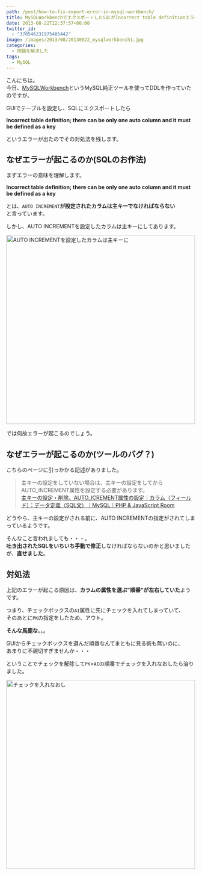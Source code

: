 ```yaml
---
path: /post/how-to-fix-export-error-in-mysql-workbench/
title: MySQLWorkbenchでエクスポートしたSQLがIncorrect table definitionエラーになったときの対処法
date: 2013-08-22T22:37:57+00:00
twitter_id:
  - "370546231975485442"
image: /images/2013/08/20130822_mysqlworkbench1.jpg
categories:
  - 問題を解決した
tags:
  - MySQL
---
```

こんにちは。  
今日、[MySQLWorkbench](http://www-jp.mysql.com/products/workbench/)というMySQL純正ツールを使ってDDLを作っていたのですが、

GUIでテーブルを設定し、SQLにエクスポートしたら

**Incorrect table definition; there can be only one auto column and it must be defined as a key**

というエラーが出たのでその対処法を残します。

<!--more-->

なぜエラーが起こるのか(SQLのお作法)
----------------------------------------

まずエラーの意味を理解します。

**Incorrect table definition; there can be only one auto column and it must be defined as a key**

とは、`AUTO INCREMENT`**が設定されたカラムは主キーでなければならない**  
と言っています。

しかし、AUTO INCREMENTを設定したカラムは主キーにしてあります。

<img src="/images/2013/08/ef5ef751157160f8bf9c0fac717015a2.png" alt="AUTO INCREMENTを設定したカラムは主キーに" title="AUTO INCREMENTを設定したカラムは主キーに.png" width="502" />

では何故エラーが起こるのでしょう。

なぜエラーが起こるのか(ツールのバグ？)
----------------------------------------

こちらのページに引っかかる記述がありました。

> 主キーの設定をしていない場合は、主キーの設定をしてからAUTO_INCREMENT属性を設定する必要があります。  
> [主キーの設定・削除、AUTO_ICREMENT属性の設定｜カラム（フィールド）：データ定義（SQL文）｜MySQL｜PHP & JavaScript Room](http://phpjavascriptroom.com/?t=mysql&p=autoincerment)

どうやら、主キーの設定がされる前に、AUTO INCREMENTの指定がされてしまっているようです。

そんなこと言われましても・・・。  
**吐き出されたSQLをいちいち手動で修正**しなければならないのかと思いましたが、**直せました**。

対処法
----------------------------------------

上記のエラーが起こる原因は、**カラムの属性を選ぶ"順番"が左右していた**ようです。

つまり、チェックボックスの`AI`属性に先にチェックを入れてしまっていて、  
そのあとに`PK`の指定をしたため、アウト。

**そんな馬鹿な**。。。

GUIからチェックボックスを選んだ順番なんてまともに見る術も無いのに、  
あまりに不親切すぎませんか・・・

ということでチェックを解除して`PK`>`AI`の順番でチェックを入れなおしたら治りました。

<img src="/images/2013/08/8d64668f22f50892748e9a13f350eaa0.png" alt="チェックを入れなおし" title="チェックを入れなおし.png" width="502" />

<div style="font-size:0px;height:0px;line-height:0px;margin:0;padding:0;clear:both">
</div>
